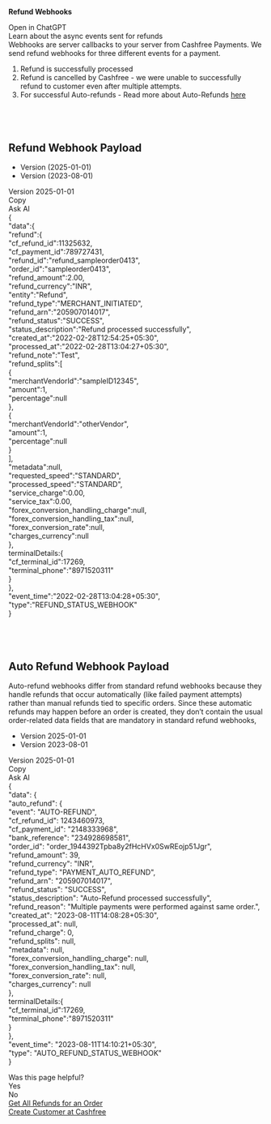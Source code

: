 **Refund Webhooks**

Open in ChatGPT  
Learn about the async events sent for refunds  
Webhooks are server callbacks to your server from Cashfree Payments. We send refund webhooks for three different events for a payment.

1. Refund is successfully processed  
2. Refund is cancelled by Cashfree \- we were unable to successfully refund to customer even after multiple attempts.  
3. For successful Auto-refunds \- Read more about Auto-Refunds [here](https://www.cashfree.com/docs/payments/manage/refunds#auto-refunds)

## [**​**](https://www.cashfree.com/docs/api-reference/payments/latest/refunds/webhooks#refund-webhook-payload)

## **Refund Webhook Payload**

* Version (2025-01-01)  
* Version (2023-08-01)

Version 2025-01-01  
Copy  
Ask AI  
{  
"data":{  
    "refund":{  
         "cf\_refund\_id":11325632,  
         "cf\_payment\_id":789727431,  
         "refund\_id":"refund\_sampleorder0413",  
         "order\_id":"sampleorder0413",  
         "refund\_amount":2.00,  
         "refund\_currency":"INR",  
         "entity":"Refund",  
         "refund\_type":"MERCHANT\_INITIATED",  
         "refund\_arn":"205907014017",  
         "refund\_status":"SUCCESS",  
         "status\_description":"Refund processed successfully",  
         "created\_at":"2022-02-28T12:54:25+05:30",  
         "processed\_at":"2022-02-28T13:04:27+05:30",  
         "refund\_note":"Test",  
         "refund\_splits":\[  
            {  
               "merchantVendorId":"sampleID12345",  
               "amount":1,  
               "percentage":null  
            },  
            {  
               "merchantVendorId":"otherVendor",  
               "amount":1,  
               "percentage":null  
            }  
         \],  
         "metadata":null,  
         "requested\_speed":"STANDARD",  
         "processed\_speed":"STANDARD",  
         "service\_charge":0.00,  
         "service\_tax":0.00,  
         "forex\_conversion\_handling\_charge":null,  
         "forex\_conversion\_handling\_tax":null,  
         "forex\_conversion\_rate":null,  
         "charges\_currency":null  
      },  
      terminalDetails:{  
         "cf\_terminal\_id":17269,  
         "terminal\_phone":"8971520311"  
      }  
   },  
   "event\_time":"2022-02-28T13:04:28+05:30",  
   "type":"REFUND\_STATUS\_WEBHOOK"  
}

## [**​**](https://www.cashfree.com/docs/api-reference/payments/latest/refunds/webhooks#auto-refund-webhook-payload)

## **Auto Refund Webhook Payload**

Auto-refund webhooks differ from standard refund webhooks because they handle refunds that occur automatically (like failed payment attempts) rather than manual refunds tied to specific orders. Since these automatic refunds may happen before an order is created, they don’t contain the usual order-related data fields that are mandatory in standard refund webhooks,

* Version 2025-01-01  
* Version 2023-08-01

Version 2025-01-01  
Copy  
Ask AI  
{  
  "data": {  
    "auto\_refund": {  
      "event": "AUTO-REFUND",  
      "cf\_refund\_id": 1243460973,  
      "cf\_payment\_id": "2148333968",  
      "bank\_reference": "234928698581",  
      "order\_id": "order\_1944392Tpba8y2fHcHVx0SwREojp51Jgr",  
      "refund\_amount": 39,  
      "refund\_currency": "INR",  
      "refund\_type": "PAYMENT\_AUTO\_REFUND",  
      "refund\_arn": "205907014017",  
      "refund\_status": "SUCCESS",  
      "status\_description": "Auto-Refund processed successfully",  
      "refund\_reason": "Multiple payments were performed against same order.",  
      "created\_at": "2023-08-11T14:08:28+05:30",  
      "processed\_at": null,  
      "refund\_charge": 0,  
      "refund\_splits": null,  
      "metadata": null,  
      "forex\_conversion\_handling\_charge": null,  
      "forex\_conversion\_handling\_tax": null,  
      "forex\_conversion\_rate": null,  
      "charges\_currency": null  
    },  
    terminalDetails:{  
      "cf\_terminal\_id":17269,  
      "terminal\_phone":"8971520311"  
    }  
  },  
  "event\_time": "2023-08-11T14:10:21+05:30",  
  "type": "AUTO\_REFUND\_STATUS\_WEBHOOK"  
}

Was this page helpful?  
Yes  
No  
[Get All Refunds for an Order](https://www.cashfree.com/docs/api-reference/payments/latest/refunds/get-refunds-for-order)  
[Create Customer at Cashfree](https://www.cashfree.com/docs/api-reference/payments/latest/customers/create)  
